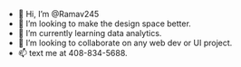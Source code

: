 - 👋 Hi, I’m @Ramav245
- 👀 I’m looking to make the design space better.
- 🌱 I’m currently learning data analytics.
- 💞️ I’m looking to collaborate on any web dev or UI project.
- 📫 text me at 408-834-5688.

<!---
Ramav245/Ramav245 is a ✨ special ✨ repository because its `README.md` (this file) appears on your GitHub profile.
You can click the Preview link to take a look at your changes.
--->
